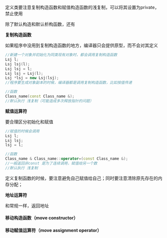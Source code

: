 定义类要注意复制构造函数和赋值构造函数的浅复制，可以将其设置为private，禁止使用

除了默认构造和默认析构函数，还有

**复制构造函数**

如果程序中没用到复制构造函数的地方，编译器只会提供原型，而不会对其定义

```c++
//新建一个对象并初始化为同类现有对象时，都会调用复制构造函数
Lsj l;
Lsj lsj(l);
Lsj lsj = l;
Lsj lsj = Lsj(l);
Lsj *lsj = new Lsj(lsj);
//程序要生成对象副本的时候，编译器都是调用复制构造函数，比如按值传递

//函数
Class_name(const Class_name &);
//默认执行 浅复制（可能造成多次释放指针的问题）
```

**赋值运算符**

要合理区分初始化和赋值

```c++
//赋值的时候会调用
Lsj l;
Lsj lsj;
lsj = l; 

//函数
Class_name & Class_name::operator=(const Class_name &);
//一般返回非const 是为了连续调用，赋值给另一个数
//默认执行 浅复制
```

定义复制函数的时候，要注意避免自己赋值给自己；同时要注意清除原先存在的内存分配；

**地址运算符**

和常规一样，返回地址

#### 移动构造函数（move constructor）



#### 移动赋值运算符（move assignment operator）